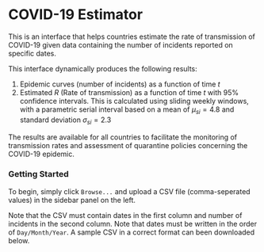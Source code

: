 # COVID-19 Estimator

This is an interface that helps countries estimate the rate of transmission of COVID-19 given data containing the number of incidents reported on specific dates.

This interface dynamically produces the following results:

1.  Epidemic curves (number of incidents) as a function of time $t$
2.  Estimated $R$ (Rate of transmission) as a function of time $t$ with 95% confidence intervals. This is calculated using sliding weekly windows, with a parametric serial interval based on a mean of $\mu_{si} = 4.8$ and standard deviation $\sigma_{si} = 2.3$

The results are available for all countries to facilitate the monitoring of transmission rates and assessment of quarantine policies concerning the COVID-19 epidemic.

### Getting Started

To begin, simply click `Browse...` and upload a CSV file (comma-seperated values) in the sidebar panel on the left. 

Note that the CSV must contain dates in the first column and number of incidents in the second column. Note that dates must be written in the order of `Day/Month/Year`. A sample CSV in a correct format can been downloaded below.